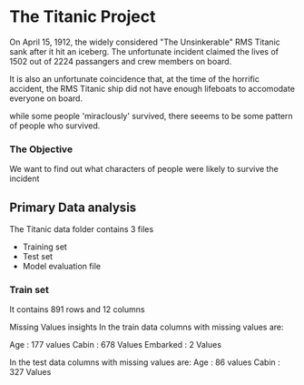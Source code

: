 # The Titanic Project

On April 15, 1912, the widely considered "The Unsinkerable" RMS Titanic sank after it hit an iceberg. The unfortunate incident claimed the lives of 1502 out of 2224 passangers and crew members on board.

It is also an unfortunate coincidence that, at the time of the horrific accident, the RMS Titanic ship did not have enough lifeboats to accomodate everyone on board.

while some people 'miraclously' survived, there seeems to be some pattern of people who survived.

### The Objective
We want to find out what characters of people were likely to survive the incident


## Primary Data analysis
The Titanic data folder contains 3 files
<ul>
<li>Training set</li>
<li>Test set</li>
<li>Model evaluation file</li>
</ul>

### Train set
It contains 891 rows and 12 columns


Missing Values insights
In the train data columns with missing values are:

Age : 177 values
Cabin : 678 Values
Embarked : 2 Values

In the test data columns with missing values are:
Age : 86 values
Cabin : 327 Values




